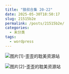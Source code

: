 ```yaml
---
title: "狼叔合集 20-22"
date: 2025-05-30T18:50:17
slug: 21515b2e
permalink: /posts/21515b2e/
categories:
  - 未分类
tags:
  - wordpress
---
```


![图片[1]-歪歪的耽美资源站](/images/wp/21515b2e-e91b2ffb.jpg)

![图片[2]-歪歪的耽美资源站](/images/wp/21515b2e-02c63894.jpg)
